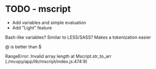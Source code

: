 # TODO - mscript

* Add variables and simple evaluation
* Add "Light" feature

Bash-like variables?
Similar to LESS/SASS?
Makes a tokenization easier

@ is better than $

RangeError: Invalid array length
    at Mscript.str_to_arr (./mcopy/app/lib/mscript/index.js:474:9)
